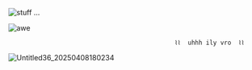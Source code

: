 
![stuff](https://github.com/user-attachments/assets/32a7f016-184d-43bb-836a-e7b3c94f41a1)
...


![awe](https://github.com/user-attachments/assets/84f7195d-8229-49b3-9934-d6cc6dc0de65)  






                                                  ⌇⌇  uhhh ily vro  ⌇⌇
 


![Untitled36_20250408180234](https://github.com/user-attachments/assets/f0375a0e-ea48-427b-9dd7-dc12b3cbd373)



